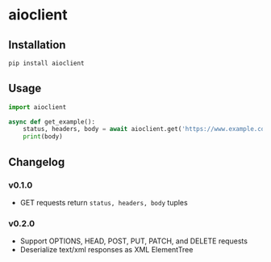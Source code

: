 aioclient
===

Installation
---

```sh
pip install aioclient
```

Usage
---

```python
import aioclient

async def get_example():
    status, headers, body = await aioclient.get('https://www.example.com/')
    print(body)
```

Changelog
---

### v0.1.0

* GET requests return `status, headers, body` tuples


### v0.2.0

* Support OPTIONS, HEAD, POST, PUT, PATCH, and DELETE requests
* Deserialize text/xml responses as XML ElementTree


